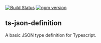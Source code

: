 [![Build Status](https://travis-ci.org/thomaswinckell/ts-json-definition.svg?branch=master)](https://travis-ci.org/thomaswinckell/ts-json-definition) [![npm version](https://img.shields.io/npm/v/ts-json-definition.svg?style=flat)](https://www.npmjs.com/package/ts-json-definition)

ts-json-definition
------------

A basic JSON type definition for Typescript.
